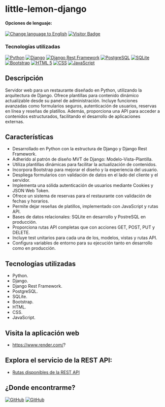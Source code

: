 # little-lemon-django

<div>
<h4>Opciones de lenguaje:</h4>
  <a href="https://github.com/hernanhawryluk/little-lemon-django/blob/main/README.md"><img alt="Change language to English" src="https://img.shields.io/badge/language-english-red.svg"></a>
  <a href="#"><img alt="Visitor Badge" src="https://visitor-badge.laobi.icu/badge?page_id=hernanhawryluk.little-lemon-django"></a>
</div>
<div>
  <h3>Tecnologías utilizadas</h3>
  <a href="#"><img alt="Python" src="https://img.shields.io/badge/Python-3.11.7-blue?logo=python"></a>
  <a href="#"><img alt="Django" src="https://img.shields.io/badge/Django-5.0.2-blue?logo=django&logoColor=green"></a>
  <a href="#"><img alt="Django Rest Framework" src="https://img.shields.io/badge/Rest--Framework-3.14.0-blue?logo=django&logoColor=green"></a>
  <a href="#"><img alt="PostgreSQL" src="https://img.shields.io/badge/PostgreSQL-16.2-blue?logo=postgresql&logoColor=lightblue"></a>
  <a href="#"><img alt="SQLite" src="https://img.shields.io/badge/SQLite-3.45.0-blue?logo=sqlite"></a>
  <a href="#"><img alt="Bootstrap" src="https://img.shields.io/badge/Bootstrap-5.3.3-blue?logo=bootstrap"></a>
  <a href="#"><img alt="HTML 5" src="https://img.shields.io/badge/HTML-5-blue?logo=html5"></a>
  <a href="#"><img alt="CSS" src="https://img.shields.io/badge/CSS-CSS3-blue?logo=css3"></a>
  <a href="#"><img alt="JavaScript" src="https://img.shields.io/badge/JavaScript-EC2020-blue?logo=javascript"></a>
</div>

## Descripción

Servidor web para un restaurante diseñado en Python, utilizando la arquitectura de Django. Ofrece plantillas para contenido dinámico actualizable desde su panel de administración. Incluye funciones avanzadas como formularios seguros, autenticación de usuarios, reservas en línea y reseñas de platillos. Además, proporciona una API para acceder a contenidos estructurados, facilitando el desarrollo de aplicaciones externas.

## Características

- Desarrollado en Python con la estructura de Django y Django Rest Framework.
- Adherido al patrón de diseño MVT de Django: Modelo-Vista-Plantilla.
- Utiliza plantillas dinámicas para facilitar la actualización de contenidos.
- Incorpora Bootstrap para mejorar el diseño y la experiencia del usuario.
- Despliega formularios con validación de datos en el lado del cliente y el servidor.
- Implementa una sólida autenticación de usuarios mediante Cookies y JSON Web Token.
- Ofrece un sistema de reservas para el restaurante con validación de fechas y horarios.
- Permite dejar reseñas de platillos, implementado con JavaScript y rutas API.
- Bases de datos relacionales: SQLite en desarrollo y PostreSQL en producción.
- Proporciona rutas API completas que con acciones GET, POST, PUT y DELETE.
- Incluye test unitarios para cada una de los, modelos, vistas y rutas API.
- Configura variables de entorno para su ejecución tanto en desarrollo como en producción.

## Tecnologías utilizadas

- Python.
- Django.
- Django Rest Framework.
- PostgreSQL.
- SQLite.
- Bootstrap.
- HTML.
- CSS.
- JavaScript.

## Visita la aplicación web

- https://www.render.com/?

## Explora el servicio de la REST API:

- <a href="https://github.com/hernanhawryluk/little-lemon-django/blob/main/test.rest">Rutas disponibles de la REST API</a>

## ¿Donde encontrarme?

<div>
  <a href="https://github.com/hernanhawryluk"><img alt="GitHub" src="https://img.shields.io/badge/GitHub-grey?style=for-the-badge&logo=github"></a>
  <a href="https://www.linkedin.com/in/hernan-hawryluk"><img alt="GitHub" src="https://img.shields.io/badge/LinkedIn-blue?style=for-the-badge&logo=linkedin"></a>
</div>
